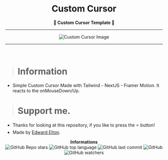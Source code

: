 <h1 align="center">Custom Cursor</h1>

<p align='center'>
    <b>💙 Custom Cursor Template 💙</b>
</p>

---

<p align="center">
      <img src="https://cdn.discordapp.com/attachments/1065385280393203892/1070117733041184848/Screenshot_2023-01-31_at_6.05.18_PM.png" alt="Custom Cursor Image">
</p>

---

<br/>

> # Information

- Simple Custom Cursor Made with Tailwind - NextJS - Framer Motion. It reacts to the onMouseDown/Up.

> # Support me.

- Thanks for looking at this repository, if you like to press the ⭐ button!
- Made by [Edward Elton](https://github.com/edwardelton).

<p align="center">
    <b>Informations</b><br>
    <img alt="GitHub Repo stars" src="https://img.shields.io/github/stars/edwardelton/Custom-Cursor?color=0aa2fa">
    <img alt="GitHub top language" src="https://img.shields.io/github/languages/top/edwardelton/Custom-Cursor?color=0aa2fa">
    <img alt="GitHub last commit" src="https://img.shields.io/github/last-commit/edwardelton/Custom-Cursor?color=0aa2fa">
    <img alt="GitHub" src="https://img.shields.io/github/license/edwardelton/Custom-Cursor?color=0aa2fa">
    <img alt="GitHub watchers" src="https://img.shields.io/github/watchers/edwardelton/Custom-Cursor?color=0aa2fa">
</p>
